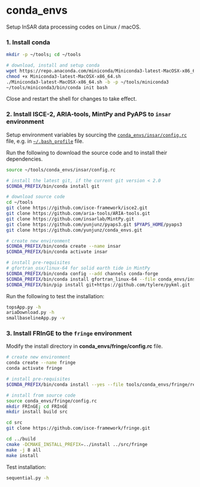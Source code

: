 # conda_envs

Setup InSAR data processing codes on Linux / macOS.

### 1. Install conda

```bash
mkdir -p ~/tools; cd ~/tools

# download, install and setup conda
wget https://repo.anaconda.com/miniconda/Miniconda3-latest-MacOSX-x86_64.sh
chmod +x Miniconda3-latest-MacOSX-x86_64.sh
./Miniconda3-latest-MacOSX-x86_64.sh -b -p ~/tools/miniconda3
~/tools/miniconda3/bin/conda init bash
```

Close and restart the shell for changes to take effect.

### 2. Install ISCE-2, ARIA-tools, MintPy and PyAPS to `insar` environment

Setup environment variables by sourcing the [`conda_envs/insar/config.rc`](./insar/config.rc) file, e.g. in [`~/.bash_profile`](./bash_profile.md) file.

Run the following to download the source code and to install their dependencies.

```bash
source ~/tools/conda_envs/insar/config.rc

# install the latest git, if the current git version < 2.0
$CONDA_PREFIX/bin/conda install git

# download source code
cd ~/tools
git clone https://github.com/isce-framework/isce2.git
git clone https://github.com/aria-tools/ARIA-tools.git
git clone https://github.com/insarlab/MintPy.git
git clone https://github.com/yunjunz/pyaps3.git $PYAPS_HOME/pyaps3
git clone https://github.com/yunjunz/conda_envs.git

# create new environment
$CONDA_PREFIX/bin/conda create --name insar
$CONDA_PREFIX/bin/conda activate insar

# install pre-requisites
# gfortran_osx/linux-64 for solid earth tide in MintPy
$CONDA_PREFIX/bin/conda config --add channels conda-forge
$CONDA_PREFIX/bin/conda install gfortran_linux-64 --file conda_envs/insar/requirements.txt --file MintPy/docs/conda.txt --file ARIA-tools/requirements.txt
$CONDA_PREFIX/bin/pip install git+https://github.com/tylere/pykml.git
```

Run the following to test the installation:

```bash
topsApp.py -h
ariaDownload.py -h
smallbaselineApp.py -v
```

### 3. Install FRInGE to the `fringe` environment

Modify the install directory in **conda_envs/fringe/config.rc** file.

```bash
# create new environment
conda create --name fringe
conda activate fringe

# install pre-requisites
$CONDA_PREFIX/bin/conda install --yes --file tools/conda_envs/fringe/requirements.txt

# install from source code
source conda_envs/fringe/config.rc
mkdir FRInGE; cd FRInGE
mkdir install build src

cd src
git clone https://github.com/isce-framework/fringe.git

cd ../build
cmake -DCMAKE_INSTALL_PREFIX=../install ../src/fringe
make -j 8 all
make install
```

Test installation:

```bash
sequential.py -h
```
